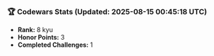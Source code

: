 ### 🏆 Codewars Stats (Updated: 2025-08-15 00:45:18 UTC)

- **Rank:** 8 kyu
- **Honor Points:** 3
- **Completed Challenges:** 1
